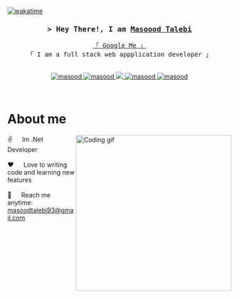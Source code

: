<!--
<h2 align="center">
  Masood Talebi!
  <img src="https://media.giphy.com/media/hvRJCLFzcasrR4ia7z/giphy.gif" width="28">
</h2>
-->

<!--
<p align="center">
  <a href="https://github.com/Masood1384"><img src="https://readme-typing-svg.herokuapp.com/?lines=Self%20Taught%20Programmer;Front%20End%20Developer;1.5%2B%20years%20of%20coding%20experience;Always%20learning%20new%20things&center=true&width=380&height=45"></a>
</p>

 -->



[![wakatime](https://wakatime.com/badge/user/eebb3dd8-d9b2-40de-9b88-6fd6cac99dbc.svg)](https://wakatime.com/@eebb3dd8-d9b2-40de-9b88-6fd6cac99dbc)

<!-- Intro  -->
<h3 align="center">
        <samp>&gt; Hey There!, I am
                <b><a target="_blank" href="https://masood-tmp.ir">Masoood Talebi</a></b>
        </samp>
</h3>


<p align="center"> 
  <samp>
    <a href="https://www.google.com/search?q=masood+talebi">「 Google Me 」</a>
    <br>
    「 I am a full stack web appplication developer 」
    <br>
    <br>
  </samp>
</p>

<p align="center">
 <a href="https://masood-tmp.ir" target="blank">
  <img src="https://img.shields.io/badge/Website-DC143C?style=for-the-badge&logo=medium&logoColor=white" alt="masood" />
 </a>
 <a href="https://linkedin.com/in/masood-talebi" target="_blank">
  <img src="https://img.shields.io/badge/LinkedIn-0077B5?style=for-the-badge&logo=linkedin&logoColor=white" alt="masood"/>
 </a>
 <a href="https://twitter.com/" target="_blank">
  <img src="https://img.shields.io/badge/Twitter-1DA1F2?style=for-the-badge&logo=twitter&logoColor=white" />
 </a>
 <a href="https://instagram.com/" target="_blank">
  <img src="https://img.shields.io/badge/Instagram-fe4164?style=for-the-badge&logo=instagram&logoColor=white" alt="masood" />
 </a> 
 <a href="https://facebook.com/" target="_blank">
  <img src="https://img.shields.io/badge/Facebook-20BEFF?&style=for-the-badge&logo=facebook&logoColor=white" alt="masood"  />
  </a> 
</p>
<br />

<!-- About Section -->
 # About me
 
<p>
 <img align="right" width="350" src="/assets/programmer.gif" alt="Coding gif" />
  
 ✌️ &emsp; Im .Net Developer <br/><br/>
 ❤️ &emsp; Love to writing code and learning new features<br/><br/>
 📧 &emsp; Reach me anytime: masoodtalebi93@gmail.com<br/><br/>

</p>

<br/>
<br/>
<br/>
